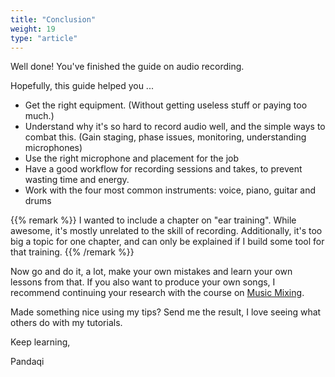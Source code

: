```yaml
---
title: "Conclusion"
weight: 19
type: "article"
---
```


Well done! You've finished the guide on audio recording.

Hopefully, this guide helped you ...

* Get the right equipment. (Without getting useless stuff or paying too much.)
* Understand why it's so hard to record audio well, and the simple ways to combat this. (Gain staging, phase issues, monitoring, understanding microphones)
* Use the right microphone and placement for the job
* Have a good workflow for recording sessions and takes, to prevent wasting time and energy.
* Work with the four most common instruments: voice, piano, guitar and drums

{{% remark %}}
I wanted to include a chapter on "ear training". While awesome, it's mostly unrelated to the skill of recording. Additionally, it's too big a topic for one chapter, and can only be explained if I build some tool for that training.
{{% /remark %}}

Now go and do it, a lot, make your own mistakes and learn your own lessons from that. If you also want to produce your own songs, I recommend continuing your research with the course on [Music Mixing](../../music-mixing/).

Made something nice using my tips? Send me the result, I love seeing what others do with my tutorials.

Keep learning,

Pandaqi